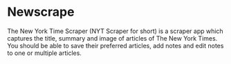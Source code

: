 # Newscrape
The New York Time Scraper (NYT Scraper for short) is a scraper app which captures the title, summary and image of articles of The New York Times. You should be able to save their preferred articles, add notes and edit notes to one or multiple articles. 
